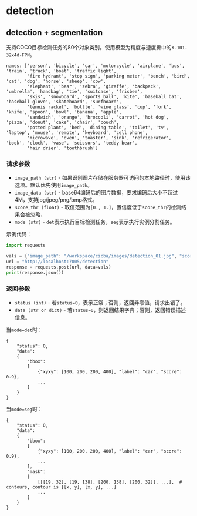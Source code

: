 # detection

## detection + segmentation
支持COCO目标检测任务的80个对象类别。使用模型为精度与速度折中的`X-101-32x4d-FPN`。

```
names: ['person', 'bicycle', 'car', 'motorcycle', 'airplane', 'bus', 'train', 'truck', 'boat', 'traffic light',
        'fire hydrant', 'stop sign', 'parking meter', 'bench', 'bird', 'cat', 'dog', 'horse', 'sheep', 'cow',
        'elephant', 'bear', 'zebra', 'giraffe', 'backpack', 'umbrella', 'handbag', 'tie', 'suitcase', 'frisbee',
        'skis', 'snowboard', 'sports ball', 'kite', 'baseball bat', 'baseball glove', 'skateboard', 'surfboard',
        'tennis racket', 'bottle', 'wine glass', 'cup', 'fork', 'knife', 'spoon', 'bowl', 'banana', 'apple',
        'sandwich', 'orange', 'broccoli', 'carrot', 'hot dog', 'pizza', 'donut', 'cake', 'chair', 'couch',
        'potted plant', 'bed', 'dining table', 'toilet', 'tv', 'laptop', 'mouse', 'remote', 'keyboard', 'cell phone',
        'microwave', 'oven', 'toaster', 'sink', 'refrigerator', 'book', 'clock', 'vase', 'scissors', 'teddy bear',
        'hair drier', 'toothbrush']
```

### 请求参数

* `image_path (str)` - 如果识别图片存储在服务器可访问的本地路径时，使用该选项。默认优先使用`image_path`。
* `image_data (str)` - base64编码后的图片数据，要求编码后大小不超过4M，支持jpg/jpeg/png/bmp格式。
* `score_thr (float)` - 取值范围为`[0., 1.]`，置信度低于`score_thr`的检测结果会被忽略，
* `mode (str)` - `det`表示执行目标检测任务，`seg`表示执行实例分割任务。

示例代码：
```python
import requests

vals = {"image_path": "/workspace/cicba/images/detection_01.jpg", "score_thr": 0.5, "mode": "det"}
url = "http://localhost:7005/detection"
response = requests.post(url, data=vals)
print(response.json())
```

### 返回参数

* `status (int)` - 若`status=0`，表示正常；否则，返回非零值，请求出错了。
* `data (str or dict)` - 若`status=0`，则返回结果字典；否则，返回错误描述信息。

当`mode=det`时：
```
{
    "status": 0,
    "data": 
    {
        "bbox":
        [
            {"xyxy": [100, 200, 200, 400], "label": "car", "score": 0.9},
            ...
        ]
    }
}
```

当`mode=seg`时：
```
{
    "status": 0,
    "data":
    {
        "bbox":
        [
            {"xyxy": [100, 200, 200, 400], "label": "car", "score": 0.9},
            ...
        ],
        "mask":
        [
            [[[19, 32], [19, 138], [200, 138], [200, 32]], ...],  # contours, contour is [[x, y], [x, y], ...]
            ...
        ]
    }
}
```
